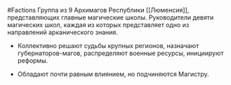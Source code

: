 #Factions
Группа из 9 Архимагов Республики [[Люменсия]], представляющих главные магические школы. Руководители девяти магических школ, каждая из которых представляет одно из направлений арканического знания.

- Коллективно решают судьбы крупных регионов, назначают губернаторов-магов, распределяют военные ресурсы, инициируют реформы.
    
- Обладают почти равным влиянием, но подчиняются Магистру.

